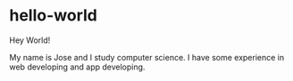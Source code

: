 # hello-world
Hey World!

My name is Jose and I study computer science.
I have some experience in web developing and
app developing.
